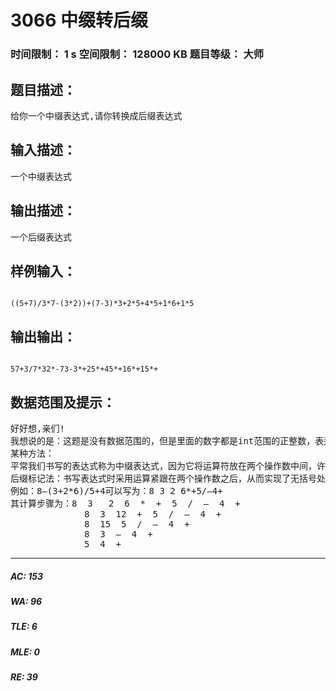 # 3066 中缀转后缀   
### 时间限制： 1 s     空间限制： 128000 KB     题目等级： 大师  
## 题目描述：  

<pre>
给你一个中缀表达式,请你转换成后缀表达式
</pre>
  
  
## 输入描述：  

<pre>
一个中缀表达式
</pre>
  
  
## 输出描述：  

<pre>
一个后缀表达式
</pre>
  
  
## 样例输入：  

<pre><code>
((5+7)/3*7-(3*2))+(7-3)*3+2*5+4*5+1*6+1*5
</code></pre>
  
  
## 输出输出：  

<pre><code>
57+3/7*32*-73-3*+25*+45*+16*+15*+
</code></pre>
  
  
## 数据范围及提示：  

<pre>
好好想,亲们!
我想说的是：这题是没有数据范围的，但是里面的数字都是int范围的正整数，表达式求出结果也一定是int范围的整数，尽管...你不需要求的。
某种方法：
平常我们书写的表达式称为中缀表达式，因为它将运算符放在两个操作数中间，许多情况下为了确定运算顺序，括号是不可少的，而中缀表达式就不必用括号了。
后缀标记法：书写表达式时采用运算紧跟在两个操作数之后，从而实现了无括号处理和优先级处理，使计算机的处理规则简化为：从左到右顺序完成计算，并用结果取而代之。
例如：8–(3+2*6)/5+4可以写为：8 3 2 6*+5/–4+
其计算步骤为：8  3   2  6  *  +  5  /  –  4  + 
              8  3  12  +  5  /  –  4  + 
              8  15  5  /  –  4  + 
              8  3  –  4  + 
              5  4  + 
</pre>
  
  
***  

##### AC: 153  
##### WA: 96  
##### TLE: 6  
##### MLE: 0  
##### RE: 39  
